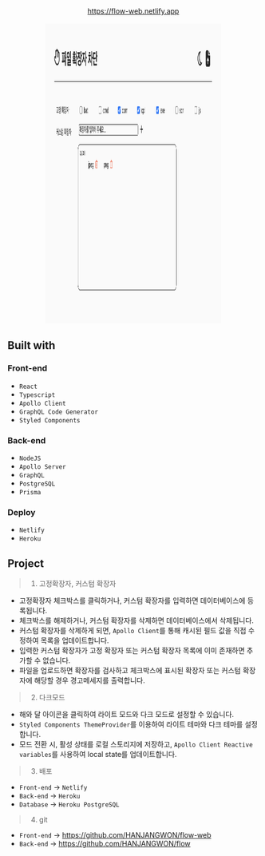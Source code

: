 <div align="center">
  <a href="https://flow-web.netlify.app">
    <br /><br />
    <a display="block" href="https://flow-web.netlify.app">https://flow-web.netlify.app</a>
    <br /><br />
    <img width="70%"  height="600" src="./previews/1.png" />
  </a>
</div>

## Built with

### Front-end

- `React`
- `Typescript`
- `Apollo Client`
- `GraphQL Code Generator`
- `Styled Components`

### Back-end

- `NodeJS`
- `Apollo Server`
- `GraphQL`
- `PostgreSQL`
- `Prisma`

### Deploy

- `Netlify`
- `Heroku`

## Project

> 1. 고정확장자, 커스텀 확장자

- 고정확장자 체크박스를 클릭하거나, 커스텀 확장자를 입력하면 데이터베이스에 등록됩니다.
- 체크박스를 해제하거나, 커스텀 확장자를 삭제하면 데이터베이스에서 삭제됩니다.
- 커스텀 확장자를 삭제하게 되면, `Apollo Client`를 통해 캐시된 필드 값을 직접 수정하여 목록을 업데이트합니다.
- 입력한 커스텀 확장자가 고정 확장자 또는 커스텀 확장자 목록에 이미 존재하면 추가할 수 없습니다.
- 파일을 업로드하면 확장자를 검사하고 체크박스에 표시된 확장자 또는 커스텀 확장자에 해당할 경우 경고메세지를 출력합니다.

> 2. 다크모드

- 해와 달 아이콘을 클릭하여 라이트 모드와 다크 모드로 설정할 수 있습니다.
- `Styled Components ThemeProvider`를 이용하여 라이트 테마와 다크 테마를 설정합니다.
- 모드 전환 시, 활성 상태를 로컬 스토리지에 저장하고, `Apollo Client Reactive variables`를 사용하여 local state를 업데이트합니다.

> 3. 배포

- `Front-end` -> `Netlify`
- `Back-end` -> `Heroku`
- `Database` -> `Heroku PostgreSQL`

> 4. git

- `Front-end` -> https://github.com/HANJANGWON/flow-web
- `Back-end` -> https://github.com/HANJANGWON/flow
